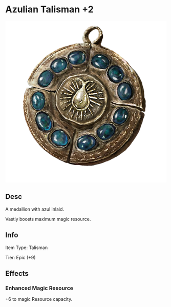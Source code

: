 # Azulian Talisman +2

![Copyrighted Image](AzulianTalisman+2.png)

## Desc

A medallion with azul inlaid.

Vastly  boosts maximum magic resource.

## Info

Item Type: Talisman

Tier: Epic (+9)

## Effects

### Enhanced Magic Resource

+6 to magic Resource capacity.
